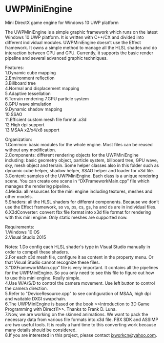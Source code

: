 # UWPMiniEngine
Mini DirectX game engine for Windows 10 UWP platform  

The UWPMiniEngine is a simple graphic framework which runs on the latest Windows 10 UWP platform. It is written with C++/CX and divided into different individual modules. UWPMiniEngine doesn’t use the Effect framework. It owns a simple method to manage all the HLSL shades and do interaction between CPU and GPU. Currently, it supports the basic render pipeline and several advanced graphic techniques.  

Features:  
1.Dynamic cube mapping  
2.Environment reflection  
3.Billboard tree  
4.Normal and displacement mapping  
5.Adaptive tessellation  
6.Terrain rendering
7.GPU particle system  
8.GPU wave simulation  
9.Dynamic shadow mapping  
10.SSAO  
11.Efficient custom mesh file format .x3d  
12.High dpi support  
13.MSAA x2/x4/x8 support   

Organization:  
1.Common: basic modules for the whole engine. Most files can be reused without any modification.   
2.Components: different rendering objects for the UWPMiniEngine including: basic geometry object, particle system, billboard 	tree, GPU wave, sky, mesh object and terrain. Some helper classes also in this folder such as dynamic cube 		helper, shadow helper, SSAO helper and loader for x3d file.  
3.Content: samples of the UWPMiniEngine. Each class is a unique rendering scene. You can create one scene in 			“DXFrameworkMain.cpp” file which manages the rendering pipeline.   
4.Media: all resources for the mini engine including textures, meshes and other models.  
5.Shaders: all the HLSL shaders for different components. Because we don’t use the Effect framework, so vs, ps, cs, gs, 	hs and ds are in individual files.  
6.X3dConverter: convert fbx file format into x3d file format for rendering with this mini engine. Only static meshes are supported now.  

Requirements:  
1.Windows 10 OS  
2.Visual Studio 2015  

Notes: 
1.Do config each HLSL shader's type in Visual Studio manually in order to compell these shaders.  
2.For each x3d mesh file, configure it as content in the property menu. Or that Visual Studio cannot recognize these files.  
3.“DXFrameworkMain.cpp” file is very important. It contains all the pipelines for the UWPMiniEngine. So you only need to see this file to figure out how to use this mini engine. Really simple.  
4.Use W/A/S/D to control the camera movement. Use left button to control the camera direction.  
5.Refer to "DeviceResource.cpp" to see configuration of MSAA, high dpi and waitable DXGI swapchain.  
6.The UWPMiniEngine is based on the book <<Introduction to 3D Game Programming with Direct11>>. Thanks to Frank D. Luna.  
7.Now, we are working on the skinned animations. We want to pack the necessary data from various file formats into.x3d file. FBX SDK and ASSIMP are two useful tools. It is really a hard time to this converting work because many details should be considered.   
8.If you are interested in this project, please contact jxworkcn@yahoo.com.
